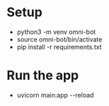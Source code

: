 # Setup
- python3 -m venv omni-bot
- source omni-bot/bin/activate
- pip install -r requirements.txt

# Run the app
- uvicorn main:app --reload